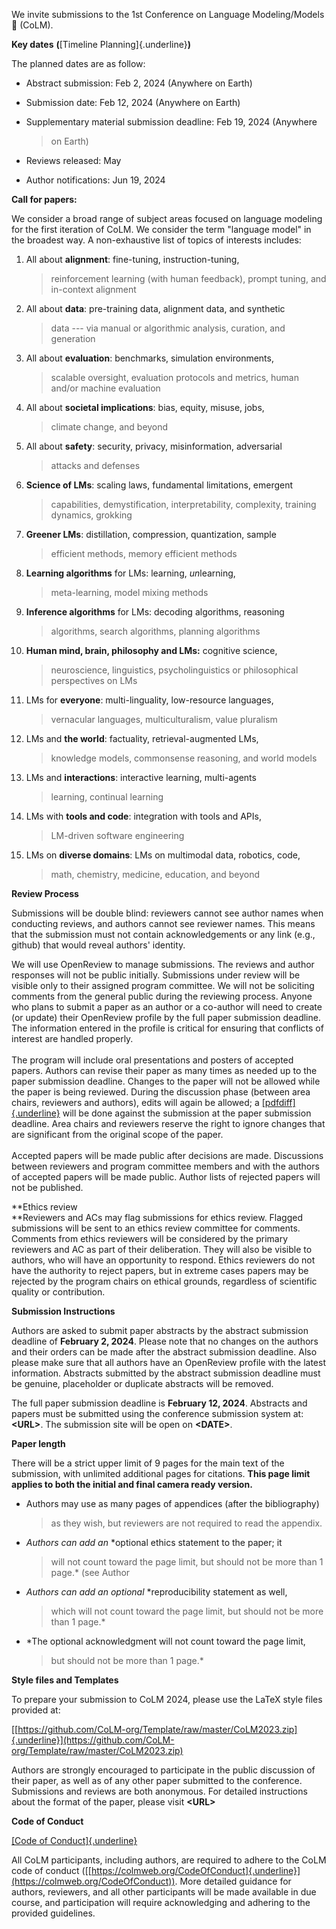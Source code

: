 We invite submissions to the 1st Conference on Language Modeling/Models
🙂 (CoLM).

**Key dates** **(**[Timeline Planning]{.underline}**)**

The planned dates are as follow:

-   Abstract submission: Feb 2, 2024 (Anywhere on Earth)

-   Submission date: Feb 12, 2024 (Anywhere on Earth)

-   Supplementary material submission deadline: Feb 19, 2024 (Anywhere
    > on Earth)

-   Reviews released: May

-   Author notifications: Jun 19, 2024

**Call for papers:**

We consider a broad range of subject areas focused on language modeling
for the first iteration of CoLM. We consider the term "language model"
in the broadest way. A non-exhaustive list of topics of interests
includes:

1.  All about **alignment**: fine-tuning, instruction-tuning,
    > reinforcement learning (with human feedback), prompt tuning, and
    > in-context alignment

2.  All about **data**: pre-training data, alignment data, and synthetic
    > data --- via manual or algorithmic analysis, curation, and
    > generation

3.  All about **evaluation**: benchmarks, simulation environments,
    > scalable oversight, evaluation protocols and metrics, human and/or
    > machine evaluation

4.  All about **societal implications**: bias, equity, misuse, jobs,
    > climate change, and beyond

5.  All about **safety**: security, privacy, misinformation, adversarial
    > attacks and defenses

6.  **Science of LMs**: scaling laws, fundamental limitations, emergent
    > capabilities, demystification, interpretability, complexity,
    > training dynamics, grokking

7.  **Greener LMs**: distillation, compression, quantization, sample
    > efficient methods, memory efficient methods

8.  **Learning algorithms** for LMs: learning, *un*learning,
    > meta-learning, model mixing methods

9.  **Inference algorithms** for LMs: decoding algorithms, reasoning
    > algorithms, search algorithms, planning algorithms

10. **Human mind, brain, philosophy and LMs:** cognitive science,
    > neuroscience, linguistics, psycholinguistics or philosophical
    > perspectives on LMs

11. LMs for **everyone**: multi-linguality, low-resource languages,
    > vernacular languages, multiculturalism, value pluralism

12. LMs and **the world**: factuality, retrieval-augmented LMs,
    > knowledge models, commonsense reasoning, and world models

13. LMs and **interactions**: interactive learning, multi-agents
    > learning, continual learning

14. LMs with **tools and code**: integration with tools and APIs,
    > LM-driven software engineering

15. LMs on **diverse domains**: LMs on multimodal data, robotics, code,
    > math, chemistry, medicine, education, and beyond

**Review Process**

Submissions will be double blind: reviewers cannot see author names when
conducting reviews, and authors cannot see reviewer names. This means
that the submission must not contain acknowledgements or any link (e.g.,
github) that would reveal authors' identity.

We will use OpenReview to manage submissions. The reviews and author
responses will not be public initially. Submissions under review will be
visible only to their assigned program committee. We will not be
soliciting comments from the general public during the reviewing
process. Anyone who plans to submit a paper as an author or a co-author
will need to create (or update) their OpenReview profile by the full
paper submission deadline. The information entered in the profile is
critical for ensuring that conflicts of interest are handled properly.\
\
The program will include oral presentations and posters of accepted
papers. Authors can revise their paper as many times as needed up to the
paper submission deadline. Changes to the paper will not be allowed
while the paper is being reviewed. During the discussion phase (between
area chairs, reviewers and authors), edits will again be allowed; a
[[pdfdiff]{.underline}](https://github.com/cascremers/pdfdiff) will be
done against the submission at the paper submission deadline. Area
chairs and reviewers reserve the right to ignore changes that are
significant from the original scope of the paper.\
\
Accepted papers will be made public after decisions are made.
Discussions between reviewers and program committee members and with the
authors of accepted papers will be made public. Author lists of rejected
papers will not be published.

**Ethics review\
**Reviewers and ACs may flag submissions for ethics review. Flagged
submissions will be sent to an ethics review committee for comments.
Comments from ethics reviewers will be considered by the primary
reviewers and AC as part of their deliberation. They will also be
visible to authors, who will have an opportunity to respond. Ethics
reviewers do not have the authority to reject papers, but in extreme
cases papers may be rejected by the program chairs on ethical grounds,
regardless of scientific quality or contribution.

**Submission Instructions**

Authors are asked to submit paper abstracts by the abstract submission
deadline of **February 2, 2024**. Please note that no changes on the
authors and their orders can be made after the abstract submission
deadline. Also please make sure that all authors have an OpenReview
profile with the latest information. Abstracts submitted by the abstract
submission deadline must be genuine, placeholder or duplicate abstracts
will be removed.

The full paper submission deadline is **February 12, 2024**. Abstracts
and papers must be submitted using the conference submission system at:
**\<URL\>**. The submission site will be open on **\<DATE\>**.

**Paper length**

There will be a strict upper limit of 9 pages for the main text of the
submission, with unlimited additional pages for citations. **This page
limit applies to both the initial and final camera ready version.**

-   Authors may use as many pages of appendices (after the bibliography)
    > as they wish, but reviewers are not required to read the appendix.

-   *Authors can add an* *optional ethics statement to the paper; it
    > will not count toward the page limit, but should not be more than
    > 1 page.* (see Author

-   *Authors can add an optional* *reproducibility statement as well,
    > which will not count toward the page limit, but should not be more
    > than 1 page.*

-   *The optional acknowledgment will not count toward the page limit,
    > but should not be more than 1 page.*

**Style files and Templates**

To prepare your submission to CoLM 2024, please use the LaTeX style
files provided at:

[[https://github.com/CoLM-org/Template/raw/master/CoLM2023.zip]{.underline}](https://github.com/CoLM-org/Template/raw/master/CoLM2023.zip)

Authors are strongly encouraged to participate in the public discussion
of their paper, as well as of any other paper submitted to the
conference. Submissions and reviews are both anonymous. For detailed
instructions about the format of the paper, please visit **\<URL\>**

**Code of Conduct**

[[Code of
Conduct]{.underline}](https://docs.google.com/document/d/1iIbwm2Rk1W767_Eua3CUKY7s7cBIOZwuOlHkAGayo9g/edit)

All CoLM participants, including authors, are required to adhere to the
CoLM code of conduct
([[https://colmweb.org/CodeOfConduct]{.underline}](https://colmweb.org/CodeOfConduct)).
More detailed guidance for authors, reviewers, and all other
participants will be made available in due course, and participation
will require acknowledging and adhering to the provided guidelines.
